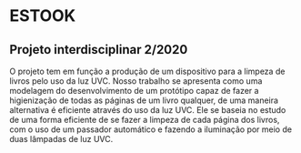 # ESTOOK

## Projeto interdisciplinar 2/2020

O projeto tem em função a produção de um dispositivo para a limpeza de livros pelo
uso da luz UVC. Nosso trabalho se apresenta como uma modelagem do desenvolvimento de
um protótipo capaz de fazer a higienização de todas as páginas de um livro qualquer, de uma
maneira alternativa é eficiente através do uso da luz UVC. Ele se baseia no estudo de uma
forma eficiente de se fazer a limpeza de cada página dos livros, com o uso de um passador
automático e fazendo a iluminação por meio de duas lâmpadas de luz UVC.